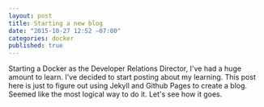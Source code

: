 ```yaml
---
layout: post
title: Starting a new blog
date: "2015-10-27 12:52 −07:00"
categories: docker
published: true
---
```


Starting a Docker as the Developer Relations Director, I've had a huge amount to learn. I've decided to start posting about my learning. This post here is just to figure out using Jekyll and Github Pages to create a blog. Seemed like the most logical way to do it. Let's see how it goes.

